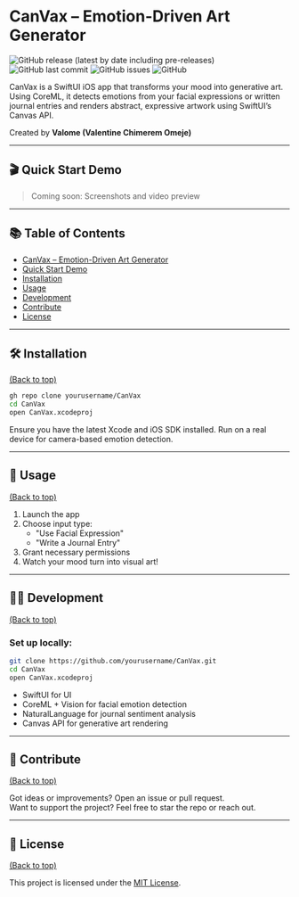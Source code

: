 # CanVax – Emotion-Driven Art Generator

![GitHub release (latest by date including pre-releases)](https://img.shields.io/github/v/release/is-valome/CanVax?include_prereleases)
![GitHub last commit](https://img.shields.io/github/last-commit/is-valome/CanVax)
![GitHub issues](https://img.shields.io/github/issues/is-valome/CanVax)
![GitHub](https://img.shields.io/github/license/is-valome/CanVax)


CanVax is a SwiftUI iOS app that transforms your mood into generative art. Using CoreML, it detects emotions from your facial expressions or written journal entries and renders abstract, expressive artwork using SwiftUI’s Canvas API.

Created by **Valome (Valentine Chimerem Omeje)**

---

## 🎬 Quick Start Demo

> Coming soon: Screenshots and video preview

---

## 📚 Table of Contents

- [CanVax – Emotion-Driven Art Generator](#canvax--emotion-driven-art-generator)
- [Quick Start Demo](#-quick-start-demo)
- [Installation](#installation)
- [Usage](#usage)
- [Development](#development)
- [Contribute](#contribute)
- [License](#license)

---

## 🛠 Installation
[(Back to top)](#📚-table-of-contents)

```bash
gh repo clone yourusername/CanVax
cd CanVax
open CanVax.xcodeproj
```

Ensure you have the latest Xcode and iOS SDK installed. Run on a real device for camera-based emotion detection.

---

## 🚀 Usage
[(Back to top)](#📚-table-of-contents)

1. Launch the app  
2. Choose input type:
   - "Use Facial Expression"
   - "Write a Journal Entry"
3. Grant necessary permissions  
4. Watch your mood turn into visual art!

---

## 🧑‍💻 Development
[(Back to top)](#📚-table-of-contents)

### Set up locally:

```bash
git clone https://github.com/yourusername/CanVax.git
cd CanVax
open CanVax.xcodeproj
```

- SwiftUI for UI  
- CoreML + Vision for facial emotion detection  
- NaturalLanguage for journal sentiment analysis  
- Canvas API for generative art rendering

---

## 🤝 Contribute
[(Back to top)](#📚-table-of-contents)

Got ideas or improvements? Open an issue or pull request.  
Want to support the project? Feel free to star the repo or reach out.

---

## 📄 License
[(Back to top)](#📚-table-of-contents)

This project is licensed under the [MIT License](./LICENSE).
